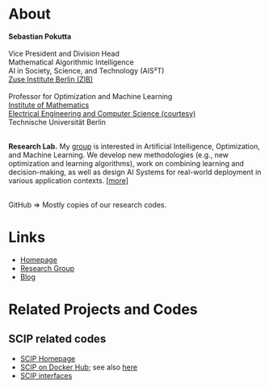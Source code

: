 # About 

**Sebastian Pokutta** <br><br>
Vice President and Division Head <br>
Mathematical Algorithmic Intelligence <br>
AI in Society, Science, and Technology (AIS²T) <br>
[Zuse Institute Berlin (ZIB)](https://www.zib.de/) <br> <br>
Professor for
Optimization and Machine Learning <br>
[Institute of Mathematics](https://www.math.tu-berlin.de/menue/home/) <br>
[Electrical Engineering and Computer Science (courtesy)](https://www.eecs.tu-berlin.de/) <br>
Technische Universität Berlin <br> <br>

**Research Lab.** My [group](https://iol.zib.de/) is interested in Artificial Intelligence, Optimization, and Machine Learning. We develop new methodologies (e.g., new optimization and learning algorithms), work on combining learning and decision-making, as well as design AI Systems for real-world deployment in various application contexts. [[more]](https://iol.zib.de/research/) <br> <br>

GitHub => Mostly copies of our research codes.

# Links

* [Homepage](http://www.pokutta.com)
* [Research Group](https://iol.zib.de)
* [Blog](http://www.pokutta.com/blog)

# Related Projects and Codes

## SCIP related codes
* [SCIP Homepage](https://www.scipopt.org/)
* [SCIP on Docker Hub](https://hub.docker.com/r/scipoptsuite/scipoptsuite); see also [here](http://www.pokutta.com/blog/pages/scip/scip-teaching.html)
* [SCIP interfaces](https://github.com/SCIP-Interfaces/PySCIPOpt)
